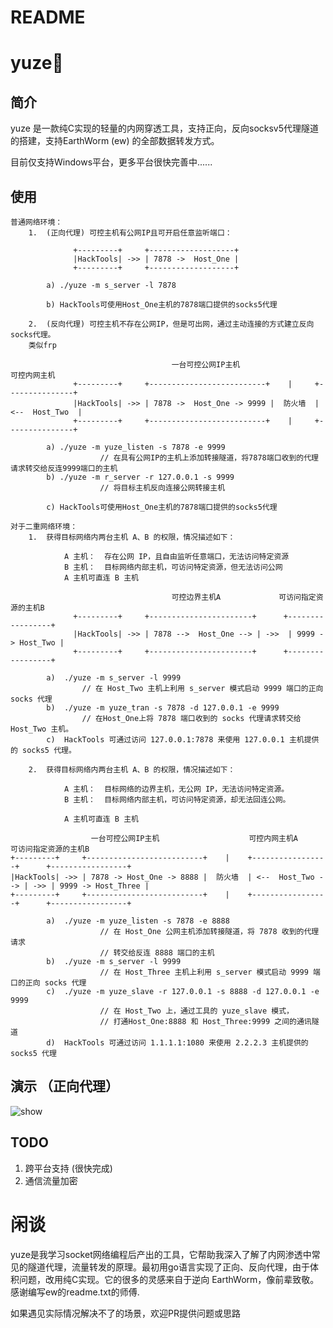 # README

<h1>yuze🤗</h1>

## 简介

yuze 是一款纯C实现的轻量的内网穿透工具，支持正向，反向socksv5代理隧道的搭建，支持EarthWorm (ew) 的全部数据转发方式。

目前仅支持Windows平台，更多平台很快完善中......



## 使用

    普通网络环境：
        1.  (正向代理) 可控主机有公网IP且可开启任意监听端口：
    
                  +---------+     +-------------------+  
                  |HackTools| ->> | 7878 ->  Host_One |
                  +---------+     +-------------------+
    
            a) ./yuze -m s_server -l 7878
    
            b) HackTools可使用Host_One主机的7878端口提供的socks5代理
                
        2.  (反向代理) 可控主机不存在公网IP，但是可出网，通过主动连接的方式建立反向socks代理。
        类似frp
                
                                        一台可控公网IP主机                  可控内网主机
                  +---------+     +--------------------------+    |     +---------------+
                  |HackTools| ->> | 7878 ->  Host_One -> 9999 |  防火墙  | <--  Host_Two  |
                  +---------+     +--------------------------+    |     +---------------+
    
            a) ./yuze -m yuze_listen -s 7878 -e 9999
                        // 在具有公网IP的主机上添加转接隧道，将7878端口收到的代理请求转交给反连9999端口的主机
            b) ./yuze -m r_server -r 127.0.0.1 -s 9999        
                        // 将目标主机反向连接公网转接主机
    
            c) HackTools可使用Host_One主机的7878端口提供的socks5代理
            
    对于二重网络环境：        
        1.  获得目标网络内两台主机 A、B 的权限，情况描述如下：
        
                A 主机：  存在公网 IP，且自由监听任意端口，无法访问特定资源
                B 主机：  目标网络内部主机，可访问特定资源，但无法访问公网
                A 主机可直连 B 主机
                    
                                        可控边界主机A             可访问指定资源的主机B
                  +---------+     +-----------------------+      +-----------------+
                  |HackTools| ->> | 7878 -->  Host_One --> | ->>  | 9999 -> Host_Two |
                  +---------+     +-----------------------+      +-----------------+
        
            a)  ./yuze -m s_server -l 9999
                    // 在 Host_Two 主机上利用 s_server 模式启动 9999 端口的正向 socks 代理
            b)  ./yuze -m yuze_tran -s 7878 -d 127.0.0.1 -e 9999 
                    // 在Host_One上将 7878 端口收到的 socks 代理请求转交给 Host_Two 主机。
            c)  HackTools 可通过访问 127.0.0.1:7878 来使用 127.0.0.1 主机提供的 socks5 代理。
            
        2.  获得目标网络内两台主机 A、B 的权限，情况描述如下：
        
                A 主机：  目标网络的边界主机，无公网 IP，无法访问特定资源。
                B 主机：  目标网络内部主机，可访问特定资源，却无法回连公网。
    
                A 主机可直连 B 主机
    
    				  一台可控公网IP主机                    可控内网主机A         可访问指定资源的主机B
    +---------+     +--------------------------+    |    +-----------------+      +-----------------+
    |HackTools| ->> | 7878 -> Host_One -> 8888 |  防火墙  | <--  Host_Two --> | ->> | 9999 -> Host_Three |
    +---------+     +--------------------------+    |    +-----------------+      +-----------------+
    
            a)  ./yuze -m yuze_listen -s 7878 -e 8888
                        // 在 Host_One 公网主机添加转接隧道，将 7878 收到的代理请求
                        // 转交给反连 8888 端口的主机
            b)  ./yuze -m s_server -l 9999
                        // 在 Host_Three 主机上利用 s_server 模式启动 9999 端口的正向 socks 代理
            c)  ./yuze -m yuze_slave -r 127.0.0.1 -s 8888 -d 127.0.0.1 -e 9999
                        // 在 Host_Two 上，通过工具的 yuze_slave 模式，
                        // 打通Host_One:8888 和 Host_Three:9999 之间的通讯隧道
            d)  HackTools 可通过访问 1.1.1.1:1080 来使用 2.2.2.3 主机提供的 socks5 代理





## 演示 （正向代理）

![show](./img/show.gif)



## TODO

1.  跨平台支持 (很快完成)
2. 通信流量加密




# 闲谈

yuze是我学习socket网络编程后产出的工具，它帮助我深入了解了内网渗透中常见的隧道代理，流量转发的原理。最初用go语言实现了正向、反向代理，由于体积问题，改用纯C实现。它的很多的灵感来自于逆向 EarthWorm，像前辈致敬。感谢编写ew的readme.txt的师傅.

如果遇见实际情况解决不了的场景，欢迎PR提供问题或思路
